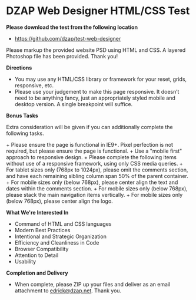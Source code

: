 DZAP Web Designer HTML/CSS Test
===============================

**Please download the test from the following location**
+ https://github.com/dzap/test-web-designer

Please markup the provided website PSD using HTML and CSS. A layered Photoshop file has been provided. Thank you!

**Directions**
+ You may use any HTML/CSS library or framework for your reset, grids, responsive, etc.
+ Please use your judgement to make this page responsive. It doesn’t need to be anything fancy, just an appropriately styled mobile and desktop version. A single breakpoint will suffice.

**Bonus Tasks**
<p>Extra consideration will be given if you can additionally complete the following tasks.</p>
+ Please ensure the page is functional in IE9+. Pixel perfection is not required, but please ensure the page is functional.
+ Use a "mobile first" approach to responsive design.
+ Please complete the following items without use of a responsive framework, using only CSS media queries.
    + For tablet sizes only (768px to 1024px), please omit the comments section, and have each remaining sibling column span 50% of the parent container.
    + For mobile sizes only (below 768px), please center align the text and dates within the comments section.
    + For mobile sizes only (below 768px), please stack the main navigation items vertically.
    + For mobile sizes only (below 768px), please center align the logo.

**What We're Interested In**
+ Command of HTML and CSS languages
+ Modern Best Practices
+ Intentional and Strategic Organization
+ Efficiency and Cleanliness in Code
+ Browser Compatibility
+ Attention to Detail
+ Usability

**Completion and Delivery**
+ When complete, please ZIP up your files and deliver as an email attachment to edrick@dzap.net. Thank you.